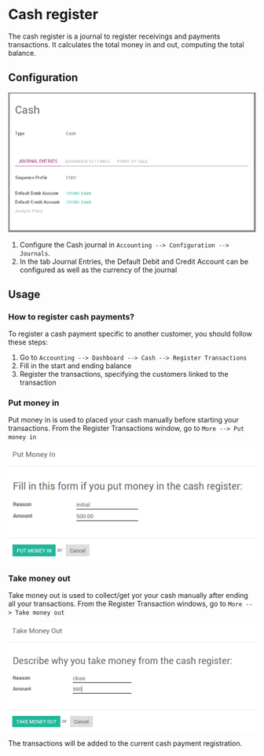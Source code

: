 # Cash register

The cash register is a journal to register receivings and payments
transactions. It calculates the total money in and out, computing the
total balance.

## Configuration

<img src="cash_register/journal.png" class="align-center" alt="image" />

1.  Configure the Cash journal in `Accounting --> Configuration -->
    Journals`.
2.  In the tab Journal Entries, the Default Debit and Credit Account can
    be configured as well as the currency of the journal

## Usage

### How to register cash payments?

To register a cash payment specific to another customer, you should
follow these steps:

1.  Go to `Accounting --> Dashboard --> Cash --> Register
    Transactions`
2.  Fill in the start and ending balance
3.  Register the transactions, specifying the customers linked to the
    transaction

### Put money in

Put money in is used to placed your cash manually before starting your
transactions. From the Register Transactions window, go to `More
--> Put money in`

<img src="cash_register/put-money-in.png" class="align-center"
alt="image" />

### Take money out

Take money out is used to collect/get yor your cash manually after
ending all your transactions. From the Register Transaction windows, go
to `More
--> Take money out`

<img src="cash_register/put-money-out.png" class="align-center"
alt="image" />

The transactions will be added to the current cash payment registration.
